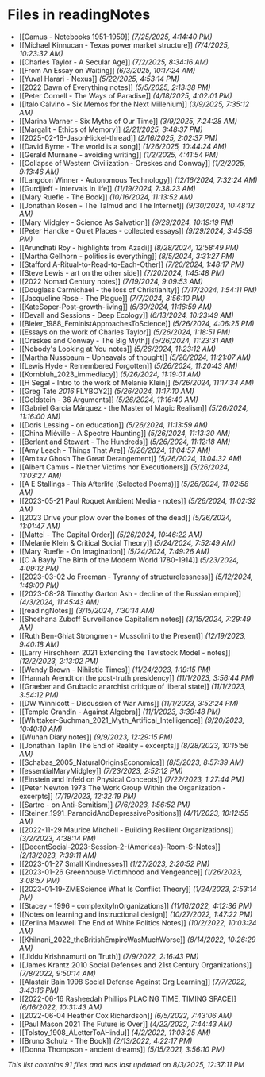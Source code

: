 # Files in readingNotes

- [[Camus - Notebooks 1951-1959]] *(7/25/2025, 4:14:40 PM)*
- [[Michael Kinnucan - Texas power market structure]] *(7/4/2025, 10:23:32 AM)*
- [[Charles Taylor - A Secular Age]] *(7/2/2025, 8:34:16 AM)*
- [[From An Essay on Waiting]] *(6/3/2025, 10:17:24 AM)*
- [[Yuval Harari - Nexus]] *(5/22/2025, 4:53:14 PM)*
- [[2022 Dawn of Everything notes]] *(5/5/2025, 2:13:38 PM)*
- [[Peter Cornell - The Ways of Paradise]] *(4/18/2025, 4:02:01 PM)*
- [[Italo Calvino - Six Memos for the Next Millenium]] *(3/9/2025, 7:35:12 AM)*
- [[Marina Warner - Six Myths of Our Time]] *(3/9/2025, 7:24:28 AM)*
- [[Margalit - Ethics of Memory]] *(2/21/2025, 3:48:37 PM)*
- [[2025-02-16-JasonHickel-thread]] *(2/16/2025, 2:02:37 PM)*
- [[David Byrne - The world is a song]] *(1/26/2025, 10:44:24 AM)*
- [[Gerald Murnane - avoiding writing]] *(1/2/2025, 4:41:54 PM)*
- [[Collapse of Western Civilization - Oreskes and Conway]] *(1/2/2025, 9:13:46 AM)*
- [[Langdon Winner - Autonomous Technology]] *(12/16/2024, 7:32:24 AM)*
- [[Gurdjieff - intervals in life]] *(11/19/2024, 7:38:23 AM)*
- [[Mary Ruefle - The Book]] *(10/16/2024, 11:13:52 AM)*
- [[Jonathan Rosen - The Talmud and The Internet]] *(9/30/2024, 10:48:12 AM)*
- [[Mary Midgley - Science As Salvation]] *(9/29/2024, 10:19:19 PM)*
- [[Peter Handke - Quiet Places - collected essays]] *(9/29/2024, 3:45:59 PM)*
- [[Arundhati Roy - highlights from Azadi]] *(8/28/2024, 12:58:49 PM)*
- [[Martha Gellhorn - politics is everything]] *(8/5/2024, 3:31:27 PM)*
- [[Stafford A-Ritual-to-Read-to-Each-Other]] *(7/20/2024, 1:48:17 PM)*
- [[Steve Lewis - art on the other side]] *(7/20/2024, 1:45:48 PM)*
- [[2022 Nomad Century notes]] *(7/19/2024, 9:09:53 AM)*
- [[Douglass Carmichael - the loss of Christianity]] *(7/17/2024, 1:54:11 PM)*
- [[Jacqueline Rose - The Plague]] *(7/7/2024, 3:56:10 PM)*
- [[KateSoper-Post-growth-living]] *(6/30/2024, 11:16:59 AM)*
- [[Devall and Sessions  - Deep Ecology]] *(6/13/2024, 10:23:49 AM)*
- [[Bleier_1988_FeministApproachesToScience]] *(5/26/2024, 4:06:25 PM)*
- [[Essays on the work of Charles Taylor]] *(5/26/2024, 1:18:51 PM)*
- [[Oreskes and Conway - The Big Myth]] *(5/26/2024, 11:23:31 AM)*
- [[Nobody's Looking at You notes]] *(5/26/2024, 11:23:12 AM)*
- [[Martha Nussbaum - Upheavals of thought]] *(5/26/2024, 11:21:07 AM)*
- [[Lewis Hyde - Remembered Forgotten]] *(5/26/2024, 11:20:43 AM)*
- [[Kornbluh_2023_immediacy]] *(5/26/2024, 11:19:01 AM)*
- [[H Segal - Intro to the work of Melanie Klein]] *(5/26/2024, 11:17:34 AM)*
- [[Greg Tate _2016_ FLYBOY2]] *(5/26/2024, 11:17:10 AM)*
- [[Goldstein - 36 Arguments]] *(5/26/2024, 11:16:40 AM)*
- [[Gabriel García Márquez - the Master of Magic Realism]] *(5/26/2024, 11:16:00 AM)*
- [[Doris Lessing - on education]] *(5/26/2024, 11:13:59 AM)*
- [[China Miéville - A Spectre Haunting]] *(5/26/2024, 11:13:30 AM)*
- [[Berlant and Stewart - The Hundreds]] *(5/26/2024, 11:12:18 AM)*
- [[Amy Leach - Things That Are]] *(5/26/2024, 11:04:57 AM)*
- [[Amitav Ghosh The Great Derangement]] *(5/26/2024, 11:04:32 AM)*
- [[Albert Camus - Neither Victims nor Executioners]] *(5/26/2024, 11:03:27 AM)*
- [[A E Stallings - This Afterlife (Selected Poems)]] *(5/26/2024, 11:02:58 AM)*
- [[2023-05-21 Paul Roquet Ambient Media - notes]] *(5/26/2024, 11:02:32 AM)*
- [[2023 Drive your plow over the bones of the dead]] *(5/26/2024, 11:01:47 AM)*
- [[Mattei - The Capital Order]] *(5/26/2024, 10:46:22 AM)*
- [[Melanie Klein & Critical Social Theory]] *(5/24/2024, 7:52:49 AM)*
- [[Mary Ruefle - On Imagination]] *(5/24/2024, 7:49:26 AM)*
- [[C A Bayly The Birth of the Modern World 1780-1914]] *(5/23/2024, 4:09:12 PM)*
- [[2023-03-02 Jo Freeman - Tyranny of structurelessness]] *(5/12/2024, 1:49:00 PM)*
- [[2023-08-28 Timothy Garton Ash - decline of the Russian empire]] *(4/3/2024, 11:45:43 AM)*
- [[readingNotes]] *(3/15/2024, 7:30:14 AM)*
- [[Shoshana Zuboff Surveillance Capitalism notes]] *(3/15/2024, 7:29:49 AM)*
- [[Ruth Ben-Ghiat Strongmen - Mussolini to the Present]] *(12/19/2023, 9:40:18 AM)*
- [[Larry Hirschhorn 2021 Extending the Tavistock Model - notes]] *(12/2/2023, 2:13:02 PM)*
- [[Wendy Brown - Nihilstic Times]] *(11/24/2023, 1:19:15 PM)*
- [[Hannah Arendt on the post-truth presidency]] *(11/1/2023, 3:56:44 PM)*
- [[Graeber and Grubacic anarchist critique of liberal state]] *(11/1/2023, 3:54:12 PM)*
- [[DW Winnicott - Discussion of War Aims]] *(11/1/2023, 3:52:24 PM)*
- [[Temple Grandin - Against Algebra]] *(11/1/2023, 3:39:48 PM)*
- [[Whittaker-Suchman_2021_Myth_Artifical_Intelligence]] *(9/20/2023, 10:40:10 AM)*
- [[Wuhan Diary notes]] *(9/9/2023, 12:29:15 PM)*
- [[Jonathan Taplin The End of Reality - excerpts]] *(8/28/2023, 10:15:56 AM)*
- [[Schabas_2005_NaturalOriginsEconomics]] *(8/5/2023, 8:57:39 AM)*
- [[essentialMaryMidgley]] *(7/23/2023, 2:52:12 PM)*
- [[Einstein and Infeld on Physical Concepts]] *(7/22/2023, 1:27:44 PM)*
- [[Peter Newton 1973 The Work Group Within the Organization - excerpts]] *(7/19/2023, 12:32:19 PM)*
- [[Sartre - on Anti-Semitism]] *(7/6/2023, 1:56:52 PM)*
- [[Steiner_1991_ParanoidAndDepressivePositions]] *(4/11/2023, 10:12:55 AM)*
- [[2022-11-29 Maurice Mitchell - Building Resilient Organizations]] *(3/2/2023, 4:38:14 PM)*
- [[DecentSocial-2023-Session-2-(Americas)-Room-S-Notes]] *(2/13/2023, 7:39:11 AM)*
- [[2023-01-27 Small Kindnesses]] *(1/27/2023, 2:20:52 PM)*
- [[2023-01-26 Greenhouse Victimhood and Vengeance]] *(1/26/2023, 3:08:57 PM)*
- [[2023-01-19-ZMEScience What Is Conflict Theory]] *(1/24/2023, 2:53:14 PM)*
- [[Stacey - 1996 - complexityInOrganizations]] *(11/16/2022, 4:12:36 PM)*
- [[Notes on learning and instructional design]] *(10/27/2022, 1:47:22 PM)*
- [[Zerlina Maxwell The End of White Politics Notes]] *(10/2/2022, 10:03:24 AM)*
- [[Khilnani_2022_theBritishEmpireWasMuchWorse]] *(8/14/2022, 10:26:29 AM)*
- [[Jiddu Krishnamurti on Truth]] *(7/9/2022, 2:16:43 PM)*
- [[James Krantz 2010 Social Defenses and 21st Century Organizations]] *(7/8/2022, 9:50:14 AM)*
- [[Alastair Bain 1998 Social Defense Against Org Learning]] *(7/7/2022, 3:43:16 PM)*
- [[2022-06-16 Rasheedah Phillips PLACING TIME, TIMING SPACE]] *(6/16/2022, 10:31:43 AM)*
- [[2022-06-04 Heather Cox Richardson]] *(6/5/2022, 7:43:06 AM)*
- [[Paul Mason 2021 The Future is Over]] *(4/22/2022, 7:44:43 AM)*
- [[Tolstoy_1908_ALetterToAHindu]] *(4/2/2022, 11:03:25 AM)*
- [[Bruno Schulz - The Book]] *(2/13/2022, 4:22:17 PM)*
- [[Donna Thompson - ancient dreams]] *(5/15/2021, 3:56:10 PM)*

*This list contains 91 files and was last updated on 8/3/2025, 12:37:11 PM*